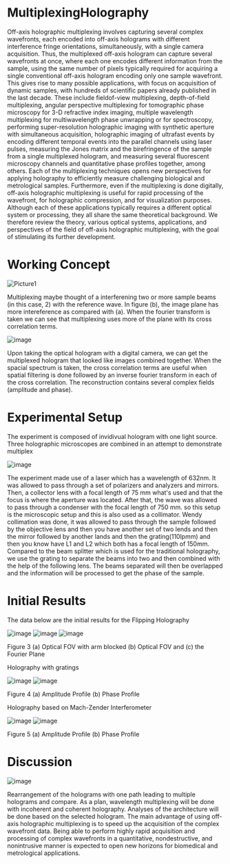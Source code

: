 # MultiplexingHolography

Off-axis holographic multiplexing involves capturing several complex wavefronts, each encoded into off-axis holograms with different interference fringe orientations, simultaneously, with a single camera acquisition. Thus, the multiplexed off-axis hologram can capture several wavefronts at once, where each one encodes different information from the sample, using the same number of pixels typically required for acquiring a single conventional off-axis hologram encoding only one sample wavefront. This gives rise to many possible applications, with focus on acquisition of dynamic samples, with hundreds of scientific papers already published in the last decade. These include fieldof-view multiplexing, depth-of-field multiplexing, angular perspective multiplexing for tomographic phase microscopy for 3-D refractive index imaging, multiple wavelength multiplexing for multiwavelength phase unwrapping or for spectroscopy, performing super-resolution holographic imaging with synthetic aperture with simultaneous acquisition, holographic imaging of ultrafast events by encoding different temporal events into the parallel channels using laser pulses, measuring the Jones matrix and the birefringence of the sample from a single multiplexed hologram, and measuring several fluorescent microscopy channels and quantitative phase profiles together, among others. Each of the multiplexing techniques opens new perspectives for applying holography to efficiently measure challenging biological and metrological samples. Furthermore, even if the multiplexing is done digitally, off-axis holographic multiplexing is useful for rapid processing of the wavefront, for holographic compression, and for visualization purposes. Although each of these applications typically requires a different optical system or processing, they all share the same theoretical background. We therefore review the theory, various optical systems, applications, and perspectives of the field of off-axis holographic multiplexing, with the goal of stimulating its further development.

# Working Concept
![Picture1](https://user-images.githubusercontent.com/80727364/132209514-8443cadf-8466-4fe0-9766-cdcf30d27feb.png)

Multiplexing maybe thought of a interferening two or more sample beams (in this case, 2) with the reference wave. In figure (b), the image plane has more
intereference as compared with (a). When the fourier transform is taken we can see that multiplexing uses more of the plane with its cross correlation terms. 

![image](https://user-images.githubusercontent.com/80727364/132210271-24075ec5-fca6-49c2-999f-8cb9dcb62283.png)

Upon taking the optical hologram with a digital camera, we can get the multiplexed hologram that looked like images combined together. When the spacial spectrum is taken,
the cross correlation terms are useful when spatial filtering is done followed by an inverse fourier transform in each of the cross correlation. The reconstruction contains several complex fields (amplitude and phase).

# Experimental Setup
The experiment is composed of invidivual hologram with one light source. Three holographic microscopes are combined in an attempt to demonstrate multiplex

![image](https://user-images.githubusercontent.com/80727364/132211347-47fd1be7-e7a6-4366-b122-6a9563fc6dac.png)

The experiment made use of a laser which has a wavelength of 632nm. It was allowed to pass through a set of polarizers and analyzers and mirrors. Then, a collector lens with a focal length of 75 mm what's used and that the focus is where the aperture was located. After that,  the wave was  allowed to pass through a condenser with the focal length of  750 mm.  so this setup is the microscopic setup and this is also  used as a collimator.  Wendy collimation was done, it was allowed to pass through the sample followed by the objective lens and then you have another set of two lends and then the mirror followed by another lands and then the grating(110lpmm) and then you know have L1 and L2 which both has a focal length of 150mm. Compared to the beam splitter which is used for the traditional holography, we use the grating to separate the beams into two and then combined with the help of the following lens. The beams separated will then be overlapped and the information will be processed to get the phase of the sample. 

# Initial Results

The data below are the initial results for the Flipping Holography

![image](https://user-images.githubusercontent.com/80727364/132211638-b4bb6f12-ab4e-4d03-8f6a-a286c184904a.png)
![image](https://user-images.githubusercontent.com/80727364/132211648-4ad82666-5862-4280-bd17-142e795daad1.png)
![image](https://user-images.githubusercontent.com/80727364/132211658-d36e2f4e-25ac-4cef-8c94-2686f828a630.png)

Figure 3 (a) Optical FOV with arm blocked (b) Optical FOV and (c) the Fourier Plane

Holography with gratings 

![image](https://user-images.githubusercontent.com/80727364/132212111-395c7d7d-7ca1-4684-bc8f-6c580c54c868.png)
![image](https://user-images.githubusercontent.com/80727364/132212115-7a27af81-c189-4ced-a54c-5c08430aba6e.png)

Figure 4 (a) Amplitude Profile (b) Phase Profile

Holography based on Mach-Zender Interferometer

![image](https://user-images.githubusercontent.com/80727364/132212640-8bf5afdd-0c1e-4cc8-876f-8b2c04d08ec1.png)
![image](https://user-images.githubusercontent.com/80727364/132212645-d1d02e38-35a7-4b4a-b3d4-46a88dcf9cf5.png)

Figure 5 (a) Amplitude Profile (b) Phase Profile

# Discussion
![image](https://user-images.githubusercontent.com/80727364/132213297-2e09bac9-f479-405c-aab2-cfed034166d9.png)

Rearrangement of the holograms with one path leading to multiple holograms and compare. As a plan, wavelength multiplexing will be done with incoherent and coherent holography. Analyses of the architecture will be done based on the selected hologram. The main advantage of using off-axis holographic multiplexing is to speed
up the acquisition of the complex wavefront data. Being able to perform highly rapid acquisition and processing of complex wavefronts in a quantitative, nondestructive,
and nonintrusive manner is expected to open new horizons for biomedical and metrological applications.
